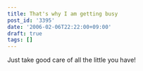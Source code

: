 ```yaml
---
title: That's why I am getting busy
post_id: '3395'
date: '2006-02-06T22:22:00+09:00'
draft: true
tags: []
---
```


Just take good care of all the little you have!
